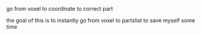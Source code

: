go from voxel to coordinate to correct part

the goal of this is to instantly go from voxel to partslist to save myself some time
